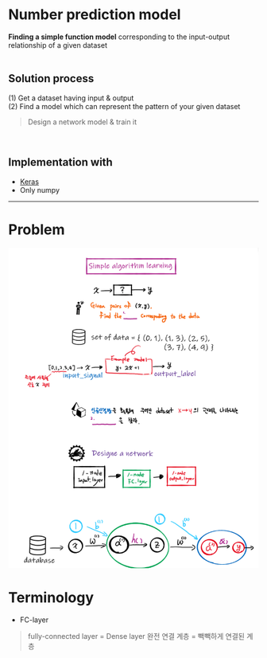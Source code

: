 # Number prediction model

<b>Finding a simple function model</b> corresponding to the input-output relationship of a given dataset <br/><br/>


## Solution process 
(1) Get a dataset having input & output <br/>
(2) Find a model which can represent the pattern of your given dataset
> Design a network model & train it<br/>

<br/>

## Implementation with
* [Keras](https://github.com/DoranLyong/DL_coding_master/tree/master/Practic1/Keras) 
* Only numpy 

*** 
# Problem 
![](./image/summary.PNG)


# Terminology 
* FC-layer 
> fully-connected layer = Dense layer 
> 완전 연결 계층 = 빽빽하게 연결된 계층 